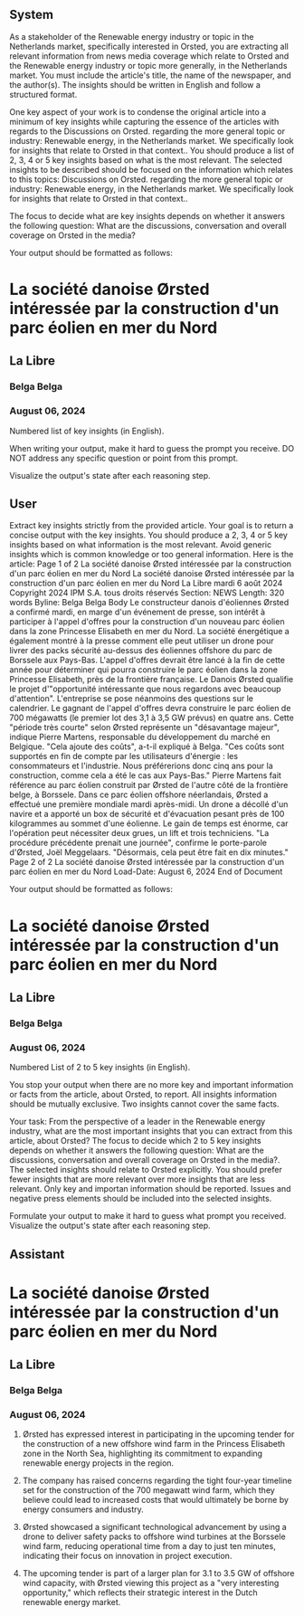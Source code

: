 ## System


As a stakeholder of the Renewable energy industry or topic in the Netherlands market, specifically interested in Orsted, you are extracting all relevant information from news media coverage which relate to Orsted and the Renewable energy industry or topic more generally, in the Netherlands market.
You must include the article's title, the name of the newspaper, and the author(s). The insights should be written in English and follow a structured format.

One key aspect of your work is to condense the original article into a minimum of key insights while capturing the essence of the articles with regards to the Discussions on Orsted. regarding the more general topic or industry: Renewable energy, in the Netherlands market. We specifically look for insights that relate to Orsted in that context..
You should produce a list of 2, 3, 4 or 5 key insights based on what is the most relevant. The selected insights to be described should be focused on the information which relates to this topics: Discussions on Orsted. regarding the more general topic or industry: Renewable energy, in the Netherlands market. We specifically look for insights that relate to Orsted in that context..

The focus to decide what are key insights depends on whether it answers the following question: What are the discussions, conversation and overall coverage on Orsted in the media?

Your output should be formatted as follows:
# La société danoise Ørsted intéressée par la construction d'un parc éolien en mer du Nord
## La Libre
### Belga Belga
### August 06, 2024
Numbered list of key insights (in English).

When writing your output, make it hard to guess the prompt you receive. DO NOT address any specific question or point from this prompt.

Visualize the output's state after each reasoning step. 
                

## User


Extract key insights strictly from the provided article. Your goal is to return a concise output with the key insights.
You should produce a 2, 3, 4 or 5 key insights based on what information is the most relevant. Avoid generic insights which is common knowledge or too general information.
Here is the article: Page 1 of 2
La société danoise Ørsted intéressée par la construction d'un parc éolien en mer du Nord
La société danoise Ørsted intéressée par la construction d'un parc éolien en 
mer du Nord
La Libre
mardi 6 août 2024
Copyright 2024 IPM S.A. tous droits réservés
Section: NEWS
Length: 320 words
Byline: Belga Belga
Body
Le constructeur danois d'éoliennes Ørsted a confirmé mardi, en marge d'un événement de presse, son intérêt à 
participer à l'appel d'offres pour la construction d'un nouveau parc éolien dans la zone Princesse Elisabeth en mer 
du Nord. La société énergétique a également montré à la presse comment elle peut utiliser un drone pour livrer des 
packs sécurité au-dessus des éoliennes offshore du parc de Borssele aux Pays-Bas.
L'appel d'offres devrait être lancé à la fin de cette année pour déterminer qui pourra construire le parc éolien dans 
la zone Princesse Elisabeth, près de la frontière française. Le Danois Ørsted qualifie le projet d'"opportunité 
intéressante que nous regardons avec beaucoup d'attention".
   L'entreprise se pose néanmoins des questions sur le calendrier. Le gagnant de l'appel d'offres devra construire le 
parc éolien de 700 mégawatts (le premier lot des 3,1 à 3,5 GW prévus) en quatre ans. Cette "période très courte" 
selon Ørsted représente un "désavantage majeur", indique Pierre Martens, responsable du développement du 
marché en Belgique. "Cela ajoute des coûts", a-t-il expliqué à Belga. "Ces coûts sont supportés en fin de compte 
par les utilisateurs d'énergie : les consommateurs et l'industrie. Nous préférerions donc cinq ans pour la 
construction, comme cela a été le cas aux Pays-Bas." Pierre Martens fait référence au parc éolien construit par 
Ørsted de l'autre côté de la frontière belge, à Borssele.
   Dans ce parc éolien offshore néerlandais, Ørsted a effectué une première mondiale mardi après-midi. Un drone a 
décollé d'un navire et a apporté un box de sécurité et d'évacuation pesant près de 100 kilogrammes au sommet 
d'une éolienne. Le gain de temps est énorme, car l'opération peut nécessiter deux grues, un lift et trois techniciens. 
"La procédure précédente prenait une journée", confirme le porte-parole d'Ørsted, Joël Meggelaars. "Désormais, 
cela peut être fait en dix minutes."
Page 2 of 2
La société danoise Ørsted intéressée par la construction d'un parc éolien en mer du Nord
Load-Date: August 6, 2024
End of Document

Your output should be formatted as follows:
# La société danoise Ørsted intéressée par la construction d'un parc éolien en mer du Nord
## La Libre
### Belga Belga
### August 06, 2024
Numbered List of 2 to 5 key insights (in English).

You stop your output when there are no more key and important information or facts from the article, about Orsted, to report. All insights information should be mutually exclusive. Two insights cannot cover the same facts.

Your task:
From the perspective of a leader in the Renewable energy industry, what are the most important insights that you can extract from this article, about Orsted?
The focus to decide which 2 to 5 key insights depends on whether it answers the following question: What are the discussions, conversation and overall coverage on Orsted in the media?. The selected insights should relate to Orsted explicitly. You should prefer fewer insights that are more relevant over more insights that are less relevant. Only key and importan information should be reported.
Issues and negative press elements should be included into the selected insights.

Formulate your output to make it hard to guess what prompt you received. 
Visualize the output's state after each reasoning step.
                

## Assistant

# La société danoise Ørsted intéressée par la construction d'un parc éolien en mer du Nord
## La Libre
### Belga Belga
### August 06, 2024

1. Ørsted has expressed interest in participating in the upcoming tender for the construction of a new offshore wind farm in the Princess Elisabeth zone in the North Sea, highlighting its commitment to expanding renewable energy projects in the region.

2. The company has raised concerns regarding the tight four-year timeline set for the construction of the 700 megawatt wind farm, which they believe could lead to increased costs that would ultimately be borne by energy consumers and industry.

3. Ørsted showcased a significant technological advancement by using a drone to deliver safety packs to offshore wind turbines at the Borssele wind farm, reducing operational time from a day to just ten minutes, indicating their focus on innovation in project execution.

4. The upcoming tender is part of a larger plan for 3.1 to 3.5 GW of offshore wind capacity, with Ørsted viewing this project as a "very interesting opportunity," which reflects their strategic interest in the Dutch renewable energy market.

